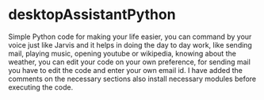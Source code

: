 # desktopAssistantPython
Simple Python code for making your life easier, you can command by your voice just like Jarvis and it helps in doing the day to day work, like sending mail, playing music, opening youtube or wikipedia, knowing about the weather,  you can edit your code on your own preference, for sending mail you have to edit the code and enter your own email id. I have added the comments on the necessary sections also install necessary modules before executing the code.
